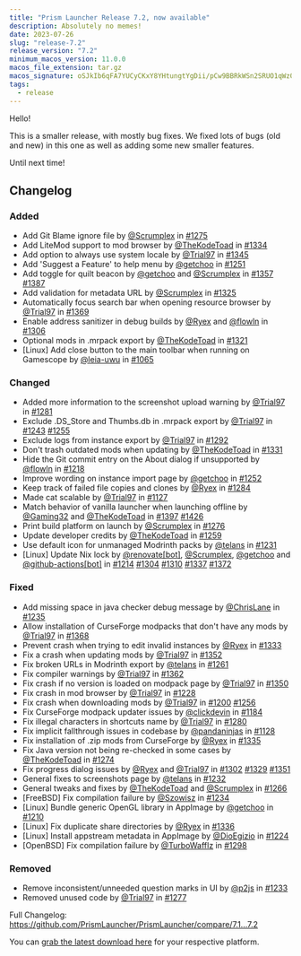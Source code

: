 ```yaml
---
title: "Prism Launcher Release 7.2, now available"
description: Absolutely no memes!
date: 2023-07-26
slug: "release-7.2"
release_version: "7.2"
minimum_macos_version: 11.0.0
macos_file_extension: tar.gz
macos_signature: oSJkIb6qFA7YUCyCKxY8YHtungtYgDii/pCw9BBRkWSn2SRUO1qWz0spuhW3N4bpsE54p7H0LOYW0iHWqBleBg==
tags:
  - release
---
```


Hello!

This is a smaller release, with mostly bug fixes. We fixed lots of bugs (old and new) in this one as well as adding some new smaller features.

Until next time!

## Changelog

### Added

- Add Git Blame ignore file by [@Scrumplex](https://github.com/Scrumplex) in [#1275](https://github.com/PrismLauncher/PrismLauncher/pull/1275)
- Add LiteMod support to mod browser by [@TheKodeToad](https://github.com/TheKodeToad) in [#1334](https://github.com/PrismLauncher/PrismLauncher/pull/1334)
- Add option to always use system locale by [@Trial97](https://github.com/Trial97) in [#1345](https://github.com/PrismLauncher/PrismLauncher/pull/1345)
- Add 'Suggest a Feature' to help menu by [@getchoo](https://github.com/getchoo) in [#1251](https://github.com/PrismLauncher/PrismLauncher/pull/1251)
- Add toggle for quilt beacon by [@getchoo](https://github.com/getchoo) and [@Scrumplex](https://github.com/Scrumplex) in [#1357](https://github.com/PrismLauncher/PrismLauncher/pull/1357) [#1387](https://github.com/PrismLauncher/PrismLauncher/pull/1387)
- Add validation for metadata URL by [@Scrumplex](https://github.com/Scrumplex) in [#1325](https://github.com/PrismLauncher/PrismLauncher/pull/1325)
- Automatically focus search bar when opening resource browser by [@Trial97](https://github.com/Trial97) in [#1369](https://github.com/PrismLauncher/PrismLauncher/pull/1369)
- Enable address sanitizer in debug builds by [@Ryex](https://github.com/Ryex) and [@flowln](https://github.com/flowln) in [#1306](https://github.com/PrismLauncher/PrismLauncher/pull/1306)
- Optional mods in .mrpack export by [@TheKodeToad](https://github.com/TheKodeToad) in [#1321](https://github.com/PrismLauncher/PrismLauncher/pull/1321)
- [Linux] Add close button to the main toolbar when running on Gamescope by [@leia-uwu](https://github.com/leia-uwu) in [#1065](https://github.com/PrismLauncher/PrismLauncher/pull/1065)

### Changed

- Added more information to the screenshot upload warning by [@Trial97](https://github.com/Trial97) in [#1281](https://github.com/PrismLauncher/PrismLauncher/pull/1281)
- Exclude .DS_Store and Thumbs.db in .mrpack export by [@Trial97](https://github.com/Trial97) in [#1243](https://github.com/PrismLauncher/PrismLauncher/pull/1243) [#1255](https://github.com/PrismLauncher/PrismLauncher/pull/1255)
- Exclude logs from instance export by [@Trial97](https://github.com/Trial97) in [#1292](https://github.com/PrismLauncher/PrismLauncher/pull/1292)
- Don't trash outdated mods when updating by [@TheKodeToad](https://github.com/TheKodeToad) in [#1331](https://github.com/PrismLauncher/PrismLauncher/pull/1331)
- Hide the Git commit entry on the About dialog if unsupported by [@flowln](https://github.com/flowln) in [#1218](https://github.com/PrismLauncher/PrismLauncher/pull/1218)
- Improve wording on instance import page by [@getchoo](https://github.com/getchoo) in [#1252](https://github.com/PrismLauncher/PrismLauncher/pull/1252)
- Keep track of failed file copies and clones by [@Ryex](https://github.com/Ryex) in [#1284](https://github.com/PrismLauncher/PrismLauncher/pull/1284)
- Made cat scalable by [@Trial97](https://github.com/Trial97) in [#1127](https://github.com/PrismLauncher/PrismLauncher/pull/1127)
- Match behavior of vanilla launcher when launching offline by [@Gaming32](https://github.com/Gaming32) and [@TheKodeToad](https://github.com/TheKodeToad) in [#1397](https://github.com/PrismLauncher/PrismLauncher/pull/1397) [#1426](https://github.com/PrismLauncher/PrismLauncher/pull/1426)
- Print build platform on launch by [@Scrumplex](https://github.com/Scrumplex) in [#1276](https://github.com/PrismLauncher/PrismLauncher/pull/1276)
- Update developer credits by [@TheKodeToad](https://github.com/TheKodeToad) in [#1259](https://github.com/PrismLauncher/PrismLauncher/pull/1259)
- Use default icon for unmanaged Modrinth packs by [@telans](https://github.com/telans) in [#1231](https://github.com/PrismLauncher/PrismLauncher/pull/1231)
- [Linux] Update Nix lock by [@renovate[bot]](https://github.com/renovate[bot]), [@Scrumplex](https://github.com/Scrumplex), [@getchoo](https://github.com/getchoo) and [@github-actions[bot]](https://github.com/github-actions[bot]) in [#1214](https://github.com/PrismLauncher/PrismLauncher/pull/1214) [#1304](https://github.com/PrismLauncher/PrismLauncher/pull/1304) [#1310](https://github.com/PrismLauncher/PrismLauncher/pull/1310) [#1337](https://github.com/PrismLauncher/PrismLauncher/pull/1337) [#1372](https://github.com/PrismLauncher/PrismLauncher/pull/1372)

### Fixed

- Add missing space in java checker debug message by [@ChrisLane](https://github.com/ChrisLane) in [#1235](https://github.com/PrismLauncher/PrismLauncher/pull/1235)
- Allow installation of CurseForge modpacks that don't have any mods by [@Trial97](https://github.com/Trial97) in [#1368](https://github.com/PrismLauncher/PrismLauncher/pull/1368)
- Prevent crash when trying to edit invalid instances by [@Ryex](https://github.com/Ryex) in [#1333](https://github.com/PrismLauncher/PrismLauncher/pull/1333)
- Fix a crash when updating mods by [@Trial97](https://github.com/Trial97) in [#1352](https://github.com/PrismLauncher/PrismLauncher/pull/1352)
- Fix broken URLs in Modrinth export by [@telans](https://github.com/telans) in [#1261](https://github.com/PrismLauncher/PrismLauncher/pull/1261)
- Fix compiler warnings by [@Trial97](https://github.com/Trial97) in [#1362](https://github.com/PrismLauncher/PrismLauncher/pull/1362)
- Fix crash if no version is loaded on modpack page by [@Trial97](https://github.com/Trial97) in [#1350](https://github.com/PrismLauncher/PrismLauncher/pull/1350)
- Fix crash in mod browser by [@Trial97](https://github.com/Trial97) in [#1228](https://github.com/PrismLauncher/PrismLauncher/pull/1228)
- Fix crash when downloading mods by [@Trial97](https://github.com/Trial97) in [#1200](https://github.com/PrismLauncher/PrismLauncher/pull/1200) [#1256](https://github.com/PrismLauncher/PrismLauncher/pull/1256)
- Fix CurseForge modpack updater issues by [@clickdevin](https://github.com/clickdevin) in [#1184](https://github.com/PrismLauncher/PrismLauncher/pull/1184)
- Fix illegal characters in shortcuts name by [@Trial97](https://github.com/Trial97) in [#1280](https://github.com/PrismLauncher/PrismLauncher/pull/1280)
- Fix implicit fallthrough issues in codebase by [@pandaninjas](https://github.com/pandaninjas) in [#1128](https://github.com/PrismLauncher/PrismLauncher/pull/1128)
- Fix installation of .zip mods from CurseForge by [@Ryex](https://github.com/Ryex) in [#1335](https://github.com/PrismLauncher/PrismLauncher/pull/1335)
- Fix Java version not being re-checked in some cases by [@TheKodeToad](https://github.com/TheKodeToad) in [#1274](https://github.com/PrismLauncher/PrismLauncher/pull/1274)
- Fix progress dialog issues by [@Ryex](https://github.com/Ryex) and [@Trial97](https://github.com/Trial97) in [#1302](https://github.com/PrismLauncher/PrismLauncher/pull/1302) [#1329](https://github.com/PrismLauncher/PrismLauncher/pull/1329) [#1351](https://github.com/PrismLauncher/PrismLauncher/pull/1351)
- General fixes to screenshots page by [@telans](https://github.com/telans) in [#1232](https://github.com/PrismLauncher/PrismLauncher/pull/1232)
- General tweaks and fixes by [@TheKodeToad](https://github.com/TheKodeToad) and [@Scrumplex](https://github.com/Scrumplex) in [#1266](https://github.com/PrismLauncher/PrismLauncher/pull/1266)
- [FreeBSD] Fix compilation failure by [@Szowisz](https://github.com/Szowisz) in [#1234](https://github.com/PrismLauncher/PrismLauncher/pull/1234)
- [Linux] Bundle generic OpenGL library in AppImage by [@getchoo](https://github.com/getchoo) in [#1210](https://github.com/PrismLauncher/PrismLauncher/pull/1210)
- [Linux] Fix duplicate share directories by [@Ryex](https://github.com/Ryex) in [#1336](https://github.com/PrismLauncher/PrismLauncher/pull/1336)
- [Linux] Install appstream metadata in AppImage by [@DioEgizio](https://github.com/DioEgizio) in [#1224](https://github.com/PrismLauncher/PrismLauncher/pull/1224)
- [OpenBSD] Fix compilation failure by [@TurboWafflz](https://github.com/TurboWafflz) in [#1298](https://github.com/PrismLauncher/PrismLauncher/pull/1298)

### Removed

- Remove inconsistent/unneeded question marks in UI by [@p2js](https://github.com/p2js) in [#1233](https://github.com/PrismLauncher/PrismLauncher/pull/1233)
- Removed unused code by [@Trial97](https://github.com/Trial97) in [#1277](https://github.com/PrismLauncher/PrismLauncher/pull/1277)

Full Changelog: <https://github.com/PrismLauncher/PrismLauncher/compare/7.1...7.2>

You can [grab the latest download here](https://prismlauncher.org/download/) for your respective platform.
